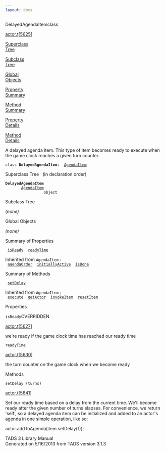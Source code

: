 ```yaml
---
layout: docs
---
```

<span class="title">DelayedAgendaItem</span><span class="type">class</span>

[actor.t](../file/actor.t.html)\[[5625](../source/actor.t.html#5625)\]

[Superclass  
Tree](#_SuperClassTree_)

[Subclass  
Tree](#_SubClassTree_)

[Global  
Objects](#_ObjectSummary_)

[Property  
Summary](#_PropSummary_)

[Method  
Summary](#_MethodSummary_)

[Property  
Details](#_Properties_)

[Method  
Details](#_Methods_)

<div class="fdesc">

A delayed agenda item. This type of item becomes ready to execute when
the game clock reaches a given turn counter.

`class `**`DelayedAgendaItem`**` :   `[`AgendaItem`](../object/AgendaItem.html)

</div>

<span id="_SuperClassTree_"></span>

<div class="mjhd">

<span class="hdln">Superclass Tree</span>   (in declaration order)

</div>

**`DelayedAgendaItem`**  
`         `[`AgendaItem`](../object/AgendaItem.html)  
`                 object`  
<span id="_SubClassTree_"></span>

<div class="mjhd">

<span class="hdln">Subclass Tree</span>  

</div>

*(none)* <span id="_ObjectSummary_"></span>

<div class="mjhd">

<span class="hdln">Global Objects</span>  

</div>

*(none)* <span id="_PropSummary_"></span>

<div class="mjhd">

<span class="hdln">Summary of Properties</span>  

</div>

` `[`isReady`](#isReady)`  `[`readyTime`](#readyTime)`  `

Inherited from `AgendaItem` :  
` `[`agendaOrder`](../object/AgendaItem.html#agendaOrder)`  `[`initiallyActive`](../object/AgendaItem.html#initiallyActive)`  `[`isDone`](../object/AgendaItem.html#isDone)`  `

<span id="_MethodSummary_"></span>

<div class="mjhd">

<span class="hdln">Summary of Methods</span>  

</div>

` `[`setDelay`](#setDelay)`  `

Inherited from `AgendaItem` :  
` `[`execute`](../object/AgendaItem.html#execute)`  `[`getActor`](../object/AgendaItem.html#getActor)`  `[`invokeItem`](../object/AgendaItem.html#invokeItem)`  `[`resetItem`](../object/AgendaItem.html#resetItem)`  `

<span id="_Properties_"></span>

<div class="mjhd">

<span class="hdln">Properties</span>  

</div>

<span id="isReady"></span>

`isReady`<span class="rem">OVERRIDDEN</span>

[actor.t](../file/actor.t.html)\[[5627](../source/actor.t.html#5627)\]

<div class="desc">

we're ready if the game clock time has reached our ready time

</div>

<span id="readyTime"></span>

`readyTime`

[actor.t](../file/actor.t.html)\[[5630](../source/actor.t.html#5630)\]

<div class="desc">

the turn counter on the game clock when we become ready

</div>

<span id="_Methods_"></span>

<div class="mjhd">

<span class="hdln">Methods</span>  

</div>

<span id="setDelay"></span>

`setDelay (turns)`

[actor.t](../file/actor.t.html)\[[5641](../source/actor.t.html#5641)\]

<div class="desc">

Set our ready time based on a delay from the current time. We'll become
ready after the given number of turns elapses. For convenience, we
return 'self', so a delayed agenda item can be initialized and added to
an actor's agenda in one simple operation, like so:

actor.addToAgenda(item.setDelay(1));

</div>

<div class="ftr">

TADS 3 Library Manual  
Generated on 5/16/2013 from TADS version 3.1.3

</div>
